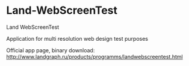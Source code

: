 # Land-WebScreenTest
Land WebScreenTest

Application for multi resolution web design test purposes

Official app page, binary download: http://www.landgraph.ru/products/programms/landwebscreentest.html
